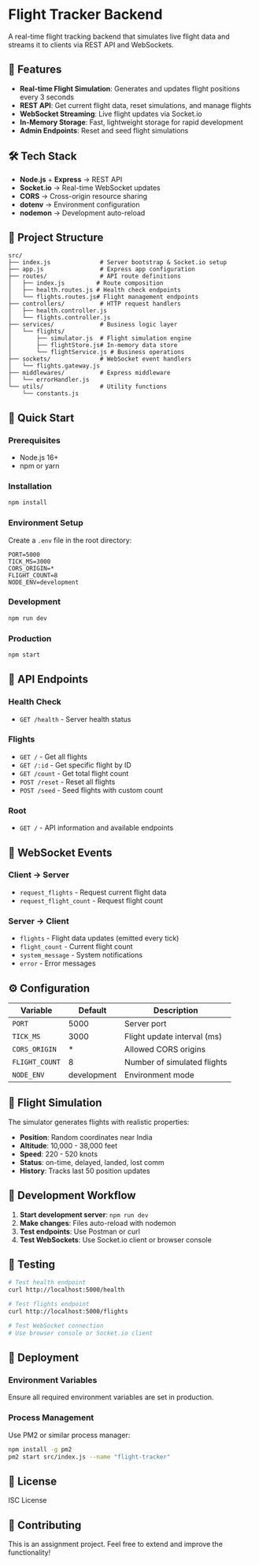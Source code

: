 # Flight Tracker Backend

A real-time flight tracking backend that simulates live flight data and streams it to clients via REST API and WebSockets.

## 🚀 Features

- **Real-time Flight Simulation**: Generates and updates flight positions every 3 seconds
- **REST API**: Get current flight data, reset simulations, and manage flights
- **WebSocket Streaming**: Live flight updates via Socket.io
- **In-Memory Storage**: Fast, lightweight storage for rapid development
- **Admin Endpoints**: Reset and seed flight simulations

## 🛠️ Tech Stack

- **Node.js** + **Express** → REST API
- **Socket.io** → Real-time WebSocket updates
- **CORS** → Cross-origin resource sharing
- **dotenv** → Environment configuration
- **nodemon** → Development auto-reload

## 📁 Project Structure

```
src/
├── index.js              # Server bootstrap & Socket.io setup
├── app.js                # Express app configuration
├── routes/               # API route definitions
│   ├── index.js         # Route composition
│   ├── health.routes.js # Health check endpoints
│   └── flights.routes.js# Flight management endpoints
├── controllers/          # HTTP request handlers
│   ├── health.controller.js
│   └── flights.controller.js
├── services/             # Business logic layer
│   └── flights/
│       ├── simulator.js  # Flight simulation engine
│       ├── flightStore.js# In-memory data store
│       └── flightService.js # Business operations
├── sockets/              # WebSocket event handlers
│   └── flights.gateway.js
├── middlewares/          # Express middleware
│   └── errorHandler.js
└── utils/                # Utility functions
    └── constants.js
```

## 🚀 Quick Start

### Prerequisites
- Node.js 16+ 
- npm or yarn

### Installation
```bash
npm install
```

### Environment Setup
Create a `.env` file in the root directory:
```env
PORT=5000
TICK_MS=3000
CORS_ORIGIN=*
FLIGHT_COUNT=8
NODE_ENV=development
```

### Development
```bash
npm run dev
```

### Production
```bash
npm start
```

## 📡 API Endpoints

### Health Check
- `GET /health` - Server health status

### Flights
- `GET /` - Get all flights
- `GET /:id` - Get specific flight by ID
- `GET /count` - Get total flight count
- `POST /reset` - Reset all flights
- `POST /seed` - Seed flights with custom count

### Root
- `GET /` - API information and available endpoints

## 🔌 WebSocket Events

### Client → Server
- `request_flights` - Request current flight data
- `request_flight_count` - Request flight count

### Server → Client
- `flights` - Flight data updates (emitted every tick)
- `flight_count` - Current flight count
- `system_message` - System notifications
- `error` - Error messages

## ⚙️ Configuration

| Variable | Default | Description |
|----------|---------|-------------|
| `PORT` | 5000 | Server port |
| `TICK_MS` | 3000 | Flight update interval (ms) |
| `CORS_ORIGIN` | * | Allowed CORS origins |
| `FLIGHT_COUNT` | 8 | Number of simulated flights |
| `NODE_ENV` | development | Environment mode |

## 🎯 Flight Simulation

The simulator generates flights with realistic properties:
- **Position**: Random coordinates near India
- **Altitude**: 10,000 - 38,000 feet
- **Speed**: 220 - 520 knots
- **Status**: on-time, delayed, landed, lost comm
- **History**: Tracks last 50 position updates

## 🔄 Development Workflow

1. **Start development server**: `npm run dev`
2. **Make changes**: Files auto-reload with nodemon
3. **Test endpoints**: Use Postman or curl
4. **Test WebSockets**: Use Socket.io client or browser console

## 🧪 Testing

```bash
# Test health endpoint
curl http://localhost:5000/health

# Test flights endpoint
curl http://localhost:5000/flights

# Test WebSocket connection
# Use browser console or Socket.io client
```

## 🚀 Deployment

### Environment Variables
Ensure all required environment variables are set in production.

### Process Management
Use PM2 or similar process manager:
```bash
npm install -g pm2
pm2 start src/index.js --name "flight-tracker"
```

## 📝 License

ISC License

## 🤝 Contributing

This is an assignment project. Feel free to extend and improve the functionality!
